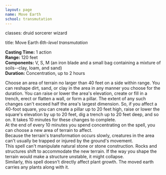 ```yaml
---
layout: page
name: Move Earth
school: transmutation
---
```

classes: druid
         sorcerer
         wizard

title: Move Earth 
_6th-level transmutation_ 

**Casting Time:** 1 action    
**Range:** 120 feet    
**Components:** V, S, M (an iron blade and a small bag containing a mixture of soils--clay, loam, and sand)    
**Duration:** Concentration, up to 2 hours 

Choose an area of terrain no larger than 40 feet on a side within range. You can reshape dirt, sand, or clay in the area in any manner you choose for the duration. You can raise or lower the area's elevation, create or fill in a trench, erect or flatten a wall, or form a pillar. The extent of any such changes can't exceed half the area's largest dimension. So, if you affect a 40-foot square, you can create a pillar up to 20 feet high, raise or lower the square's elevation by up to 20 feet, dig a trench up to 20 feet deep, and so on. It takes 10 minutes for these changes to complete.    
At the end of every 10 minutes you spend concentrating on the spell, you can choose a new area of terrain to affect.    
Because the terrain's transformation occurs slowly, creatures in the area can't usually be trapped or injured by the ground's movement.    
This spell can't manipulate natural stone or stone construction. Rocks and structures shift to accommodate the new terrain. If the way you shape the terrain would make a structure unstable, it might collapse.    
Similarly, this spell doesn't directly affect plant growth. The moved earth carries any plants along with it.